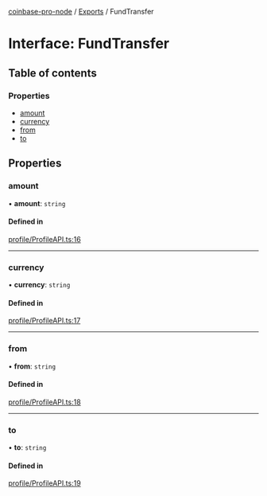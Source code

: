 [coinbase-pro-node](../README.md) / [Exports](../modules.md) / FundTransfer

# Interface: FundTransfer

## Table of contents

### Properties

- [amount](FundTransfer.md#amount)
- [currency](FundTransfer.md#currency)
- [from](FundTransfer.md#from)
- [to](FundTransfer.md#to)

## Properties

### amount

• **amount**: `string`

#### Defined in

[profile/ProfileAPI.ts:16](https://github.com/bennycode/coinbase-pro-node/blob/208278f/src/profile/ProfileAPI.ts#L16)

---

### currency

• **currency**: `string`

#### Defined in

[profile/ProfileAPI.ts:17](https://github.com/bennycode/coinbase-pro-node/blob/208278f/src/profile/ProfileAPI.ts#L17)

---

### from

• **from**: `string`

#### Defined in

[profile/ProfileAPI.ts:18](https://github.com/bennycode/coinbase-pro-node/blob/208278f/src/profile/ProfileAPI.ts#L18)

---

### to

• **to**: `string`

#### Defined in

[profile/ProfileAPI.ts:19](https://github.com/bennycode/coinbase-pro-node/blob/208278f/src/profile/ProfileAPI.ts#L19)
